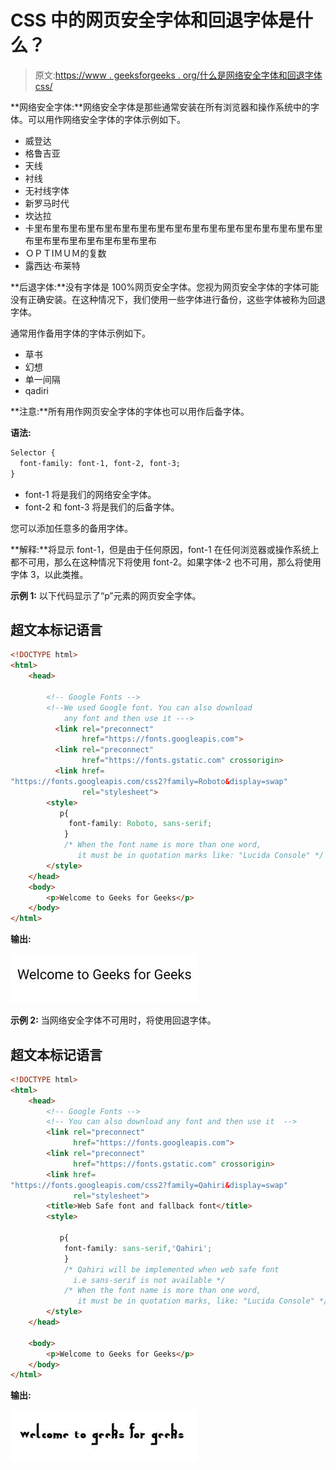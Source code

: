 # CSS 中的网页安全字体和回退字体是什么？

> 原文:[https://www . geeksforgeeks . org/什么是网络安全字体和回退字体 css/](https://www.geeksforgeeks.org/what-are-web-safe-fonts-and-fallback-fonts-in-css/)

**网络安全字体:**网络安全字体是那些通常安装在所有浏览器和操作系统中的字体。可以用作网络安全字体的字体示例如下。

*   威登达
*   格鲁吉亚
*   天线
*   衬线
*   无衬线字体
*   新罗马时代
*   坎达拉
*   卡里布里布里布里布里布里布里布里布里布里布里布里布里布里布里布里布里布里布里布里布里布里布里布里布
*   ＯＰＴIＭＵＭ的复数
*   露西达·布莱特

**后退字体:**没有字体是 100%网页安全字体。您视为网页安全字体的字体可能没有正确安装。在这种情况下，我们使用一些字体进行备份，这些字体被称为回退字体。

通常用作备用字体的字体示例如下。

*   草书
*   幻想
*   单一间隔
*   qadiri

**注意:**所有用作网页安全字体的字体也可以用作后备字体。

**语法:**

```html
Selector {
  font-family: font-1, font-2, font-3;
}
```

*   font-1 将是我们的网络安全字体。
*   font-2 和 font-3 将是我们的后备字体。

您可以添加任意多的备用字体。

**解释:**将显示 font-1，但是由于任何原因，font-1 在任何浏览器或操作系统上都不可用，那么在这种情况下将使用 font-2。如果字体-2 也不可用，那么将使用字体 3，以此类推。

**示例 1:** 以下代码显示了“p”元素的网页安全字体。

## 超文本标记语言

```html
<!DOCTYPE html>
<html>
    <head>

        <!-- Google Fonts -->
        <!--We used Google font. You can also download
            any font and then use it --->
          <link rel="preconnect"
                href="https://fonts.googleapis.com">
          <link rel="preconnect" 
                href="https://fonts.gstatic.com" crossorigin>
          <link href=
"https://fonts.googleapis.com/css2?family=Roboto&display=swap" 
                rel="stylesheet">        
        <style>            
           p{
             font-family: Roboto, sans-serif;
            }
            /* When the font name is more than one word, 
               it must be in quotation marks like: "Lucida Console" */
        </style>
    </head>
    <body>
        <p>Welcome to Geeks for Geeks</p>
    </body>
</html>
```

**输出:**

![](img/129b3a7bae37a008903307464a57e07d.png)

**示例 2:** 当网络安全字体不可用时，将使用回退字体。

## 超文本标记语言

```html
<!DOCTYPE html>
<html>
    <head>
        <!-- Google Fonts -->
        <!-- You can also download any font and then use it  -->
        <link rel="preconnect" 
              href="https://fonts.googleapis.com">
        <link rel="preconnect" 
              href="https://fonts.gstatic.com" crossorigin>
        <link href=
"https://fonts.googleapis.com/css2?family=Qahiri&display=swap" 
              rel="stylesheet">
        <title>Web Safe font and fallback font</title>
        <style>

           p{
            font-family: sans-serif,'Qahiri'; 
            }
            /* Qahiri will be implemented when web safe font 
              i.e sans-serif is not available */
            /* When the font name is more than one word, 
               it must be in quotation marks, like: "Lucida Console" */
        </style>
    </head>

    <body>
        <p>Welcome to Geeks for Geeks</p> 
    </body>
</html>  
```

**输出:**

![](img/a969fa4bacf28e401def5aaf3ca47de0.png)